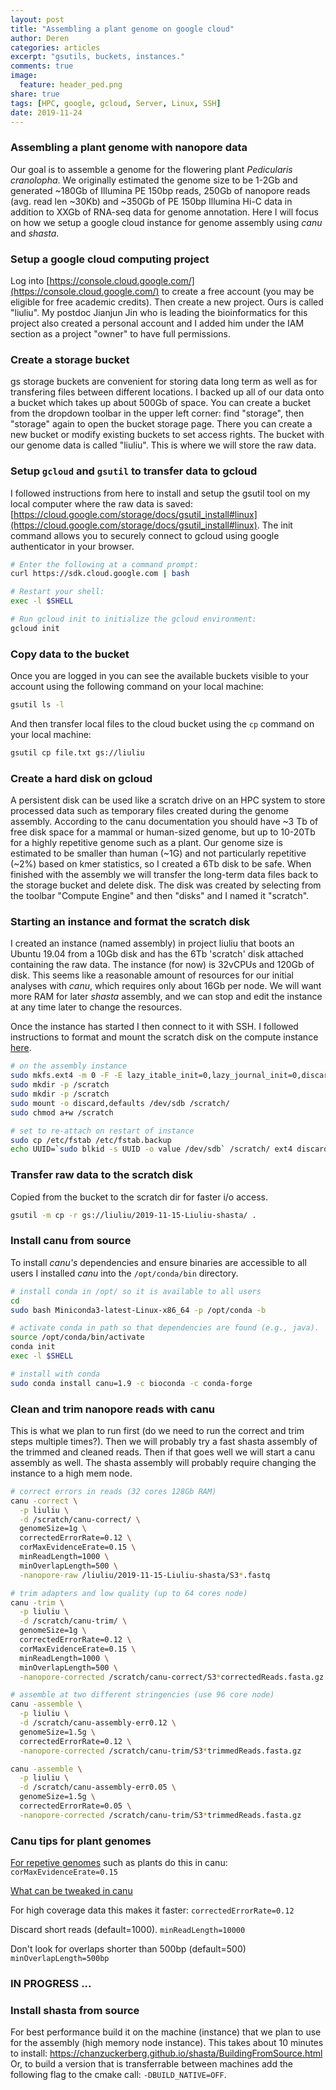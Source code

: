 ```yaml
---
layout: post
title: "Assembling a plant genome on google cloud"
author: Deren
categories: articles
excerpt: "gsutils, buckets, instances."
comments: true
image:
  feature: header_ped.png
share: true
tags: [HPC, google, gcloud, Server, Linux, SSH]
date: 2019-11-24
---
```



### Assembling a plant genome with nanopore data
Our goal is to assemble a genome for the flowering plant *Pedicularis cranolopha*. We originally estimated the genome size to be 1-2Gb and generated \~180Gb of Illumina PE 150bp reads, 250Gb of nanopore reads (avg. read len \~30Kb) and \~350Gb of PE 150bp Illumina Hi-C data in addition to XXGb of RNA-seq data for genome annotation. Here I will focus on how we setup a google cloud instance for genome assembly using *canu* and *shasta*. 


### Setup a google cloud computing project
Log into [https://console.cloud.google.com/](https://console.cloud.google.com/) to create a free account (you may be eligible for free academic credits). Then create a new project. Ours is called "liuliu". My postdoc Jianjun Jin who is leading the bioinformatics for this project also created a personal account and I added him under the IAM section as a project "owner" to have full permissions.


### Create a storage bucket 
gs storage buckets are convenient for storing data long term as well as for transfering files between different locations. I backed up all of our data onto a bucket which takes up about 500Gb of space. You can create a bucket from the dropdown toolbar in the upper left corner: find "storage", then "storage" again to open the bucket storage page. There you can create a new bucket or modify existing buckets to set access rights. The bucket with our genome data is called "liuliu". This is where we will store the raw data. 


### Setup `gcloud` and `gsutil` to transfer data to gcloud
I followed instructions from here to install and setup the gsutil tool on my local computer where the raw data is saved: [https://cloud.google.com/storage/docs/gsutil_install#linux](https://cloud.google.com/storage/docs/gsutil_install#linux). The init command allows you to securely connect to gcloud using google authenticator in your browser. 

```bash
# Enter the following at a command prompt:
curl https://sdk.cloud.google.com | bash

# Restart your shell:
exec -l $SHELL

# Run gcloud init to initialize the gcloud environment:
gcloud init
```

### Copy data to the bucket 
Once you are logged in you can see the available buckets visible to your account using the following command on your local machine:
```bash
gsutil ls -l
```

And then transfer local files to the cloud bucket using the `cp` command on your local machine: 
```bash
gsutil cp file.txt gs://liuliu
```


### Create a hard disk on gcloud
A persistent disk can be used like a scratch drive on an HPC system to store processed data such as temporary files created during the genome assembly. According to the canu documentation you should have \~3 Tb of free disk space for a mammal or human-sized genome, but up to 10-20Tb for a highly repetitive genome such as a plant. Our genome size is estimated to be smaller than human (\~1G) and not particularly repetitive (\~2%) based on kmer statistics, so I created a 6Tb disk to be safe. When finished with the assembly we will transfer the long-term data files back to the storage bucket and delete disk. The disk was created by selecting from the toolbar "Compute Engine" and then "disks" and I named it "scratch". 


### Starting an instance and format the scratch disk
I created an instance (named assembly) in project liuliu that boots an Ubuntu 19.04  from a 10Gb disk and has the 6Tb 'scratch' disk attached containing the raw data. The instance (for now) is 32vCPUs and 120Gb of disk. This seems like a reasonable amount of resources for our initial analyses with *canu*, which requires only about 16Gb per node. We will want more RAM for later *shasta* assembly, and we can stop and edit the instance at any time later to change the resources. 

Once the instance has started I then connect to it with SSH. I followed instructions to format and mount the scratch disk on the compute instance [here](https://cloud.google.com/compute/docs/disks/add-persistent-disk?hl=en_US&_ga=2.182920166.-1380307473.1566255256#formatting). 

```bash
# on the assembly instance
sudo mkfs.ext4 -m 0 -F -E lazy_itable_init=0,lazy_journal_init=0,discard /dev/sdb
sudo mkdir -p /scratch
sudo mkdir -p /scratch
sudo mount -o discard,defaults /dev/sdb /scratch/
sudo chmod a+w /scratch

# set to re-attach on restart of instance
sudo cp /etc/fstab /etc/fstab.backup
echo UUID=`sudo blkid -s UUID -o value /dev/sdb` /scratch/ ext4 discard,defaults,nofail 0 2 | sudo tee -a /etc/fstab
```

### Transfer raw data to the scratch disk
Copied from the bucket to the scratch dir for faster i/o access. 
```bash
gsutil -m cp -r gs://liuliu/2019-11-15-Liuliu-shasta/ .
```

### Install canu from source
To install *canu's* dependencies and ensure binaries are accessible to all users I installed *canu* into the `/opt/conda/bin` directory. 

```bash
# install conda in /opt/ so it is available to all users
cd
sudo bash Miniconda3-latest-Linux-x86_64 -p /opt/conda -b

# activate conda in path so that dependencies are found (e.g., java).
source /opt/conda/bin/activate
conda init
exec -l $SHELL

# install with conda
sudo conda install canu=1.9 -c bioconda -c conda-forge
```


### Clean and trim nanopore reads with canu
This is what we plan to run first (do we need to run the correct and trim steps multiple times?). Then we will probably try a fast shasta assembly of the trimmed and cleaned reads. Then if that goes well we will start a canu assembly as well. The shasta assembly will probably require changing the instance to a high mem node.


```bash
# correct errors in reads (32 cores 128Gb RAM)
canu -correct \
  -p liuliu \
  -d /scratch/canu-correct/ \
  genomeSize=1g \
  correctedErrorRate=0.12 \
  corMaxEvidenceErate=0.15 \
  minReadLength=1000 \
  minOverlapLength=500 \
  -nanopore-raw /liuliu/2019-11-15-Liuliu-shasta/S3*.fastq

# trim adapters and low quality (up to 64 cores node)
canu -trim \
  -p liuliu \
  -d /scratch/canu-trim/ \
  genomeSize=1g \
  correctedErrorRate=0.12 \
  corMaxEvidenceErate=0.15 \
  minReadLength=1000 \
  minOverlapLength=500 \
  -nanopore-corrected /scratch/canu-correct/S3*correctedReads.fasta.gz

# assemble at two different stringencies (use 96 core node)
canu -assemble \
  -p liuliu \
  -d /scratch/canu-assembly-err0.12 \
  genomeSize=1.5g \
  correctedErrorRate=0.12 \
  -nanopore-corrected /scratch/canu-trim/S3*trimmedReads.fasta.gz

canu -assemble \
  -p liuliu \
  -d /scratch/canu-assembly-err0.05 \
  genomeSize=1.5g \
  correctedErrorRate=0.05 \
  -nanopore-corrected /scratch/canu-trim/S3*trimmedReads.fasta.gz
```

### Canu tips for plant genomes
[For repetive genomes](https://canu.readthedocs.io/en/latest/faq.html#my-genome-is-at-or-gc-rich-do-i-need-to-adjust-parameters-what-about-highly-repetitive-genomes) such as plants do this in canu:
`corMaxEvidenceErate=0.15`

[What can be tweaked in canu](https://canu.readthedocs.io/en/latest/faq.html#what-parameters-can-i-tweak) 

For high coverage data this makes it faster:
`correctedErrorRate=0.12`

Discard short reads (default=1000).
`minReadLength=10000` 

Don't look for overlaps shorter than 500bp (default=500)
`minOverlapLength=500bp`



### IN PROGRESS ...


### Install shasta from source
For best performance build it on the machine (instance) that we plan to use for the assembly (high memory node instance). This takes about 10 minutes to 
install: https://chanzuckerberg.github.io/shasta/BuildingFromSource.html
Or, to build a version that is transferrable between machines add the following flag to the cmake call: `-DBUILD_NATIVE=OFF`. 

